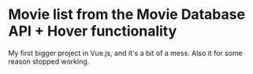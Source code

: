 # Movie list from the Movie Database API + Hover functionality

My first bigger project in Vue.js, and it's a bit of a mess. Also it for some reason stopped working.

